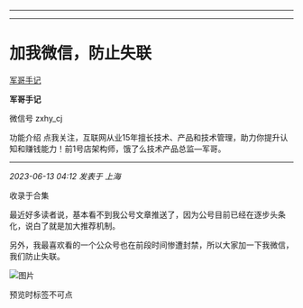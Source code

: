----------------------------------------
----------------------------------------
#  加我微信，防止失联

[ 军哥手记 ](javascript:void\(0\);)

**军哥手记** ![]()

微信号 zxhy_cj

功能介绍 点我关注，互联网从业15年擅长技术、产品和技术管理，助力你提升认知和赚钱能力！前1号店架构师，饿了么技术产品总监—军哥。

____

_2023-06-13 04:12_ _发表于 上海_

收录于合集

最近好多读者说，基本看不到我公号文章推送了，因为公号目前已经在逐步头条化，说白了就是加大推荐机制。  

  

另外，我最喜欢看的一个公众号也在前段时间惨遭封禁，所以大家加一下我微信，我们防止失联。

  

![图片](https://mmbiz.qpic.cn/sz_mmbiz_gif/zoS8kK5mlOnwOuOhVhCFYfibVPiasWib5kNZLDhAHq4lRXa9OdpTbSR0Xicvib3LEVQogibXpib0fMtcAMeIatAoYic7icg/640?wx_fmt=gif&wxfrom=5&wx_lazy=1&wx_co=1)

预览时标签不可点

